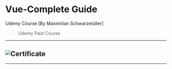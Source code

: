# Vue-Complete Guide

Udemy Course [By Maximilian Schwarzmüller]

> Udemy Paid Course

---

## ![Certificate](https://udemy-certificate.s3.amazonaws.com/image/UC-998be77b-5e82-4208-aecf-7192a3d48dc9.jpg)

---

